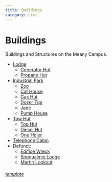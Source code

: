 ```yaml
---
title: Buildings
category: List
---
```

# Buildings

Buildings and Structures on the Meany Campus.

- [Lodge](/Lodge)
    - [Generator Hut](Generator-Hut)
    - [Propane Hut](/Building/Propane-Hut)
- [Industrial Park](Industrial-Park)
    - [Zoo](/Building/Zoo)
    - [Cat House](/Building/Cat-House)
    - [Gas Hut](/Building/Gas-Hut)
    - [Dozer Tipi](/Building/Dozer-Tipi)
    - [Jane](/Building/Jane)
    - [Pump House](/Building/Pump-House)
- [Tow Hut](/Building/Tow-Hut)
    - [Top Hut](/Building/Top-Hut)
    - [Diesel Hut](/Building/Diesel-Hut)
    - [One Holer](One-Holer)
- [Telephone Cabin](/Building/Telephone-Cabin)
- Defunct:
    - [Edifice Wreck](/Area/Edifice-Wreck)
    - [Snoqualmie Lodge](Snoqualmie-Lodge)
    - [Martin Lookout](Martin-Lookout)


###### [template](Building-Template)